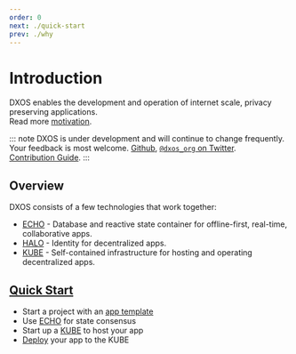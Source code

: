 ```yaml
---
order: 0
next: ./quick-start
prev: ./why
---
```


# Introduction

DXOS enables the development and operation of internet scale, privacy preserving applications. <br/> Read more [motivation](why.md).

::: note
DXOS is under development and will continue to change frequently. <br/>Your feedback is most welcome. [Github](https://github.com/dxos/dxos/issues), [`@dxos_org` on Twitter](https://twitter.com/dxos_org). <br/>[Contribution Guide](https://github.com/dxos/dxos/blob/main/CONTRIBUTING.md).
:::

## Overview

DXOS consists of a few technologies that work together:

*   [ECHO](echo) - Database and reactive state container for offline-first, real-time, collaborative apps.
*   [HALO](halo) - Identity for decentralized apps.
*   [KUBE](kube) - Self-contained infrastructure for hosting and operating decentralized apps.

## [Quick Start](quick-start.md)

- Start a project with an [app template](quick-start#create-an-app)
- Use [ECHO](quick-start#echo-state-consensus) for state consensus
- Start up a [KUBE](quick-start#starting-a-kube) to host your app
- [Deploy](quick-start#deploying-your-app-to-a-kube) your app to the KUBE
